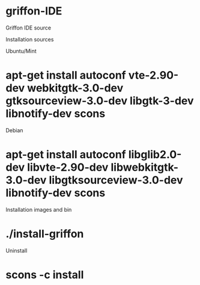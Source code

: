 griffon-IDE
===========

Griffon IDE source

Installation sources

 Ubuntu/Mint 
 # apt-get install autoconf vte-2.90-dev webkitgtk-3.0-dev gtksourceview-3.0-dev libgtk-3-dev libnotify-dev scons
 
 Debian 
 # apt-get install autoconf libglib2.0-dev libvte-2.90-dev libwebkitgtk-3.0-dev libgtksourceview-3.0-dev libnotify-dev scons

Installation images and bin

 # ./install-griffon

Uninstall

 # scons -c install

